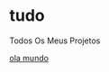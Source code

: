 # tudo
 Todos Os Meus Projetos

 <a href="https://denilsonsilvaa.github.io/tudo/tela_login/">ola mundo</a>
